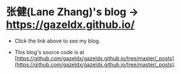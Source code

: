 张健(Lane Zhang)'s blog -> https://gazeldx.github.io/
===================
* Click the link above to see my blog.

* This blog's source code is at [https://github.com/gazeldx/gazeldx.github.io/tree/master/_posts](https://github.com/gazeldx/gazeldx.github.io/tree/master/_posts).
